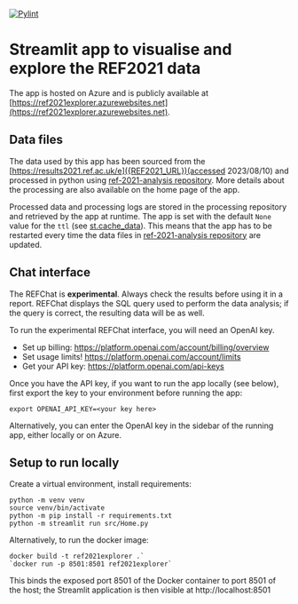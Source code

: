 [![Pylint](https://github.com/Hidden-REF/REF-2021-data-explorer/actions/workflows/pylint.yml/badge.svg)](https://github.com/Hidden-REF/REF-2021-data-explorer/actions/workflows/pylint.yml)

# Streamlit app to visualise and explore the REF2021 data

The app is hosted on Azure and is publicly available at [https://ref2021explorer.azurewebsites.net](https://ref2021explorer.azurewebsites.net).

## Data files

The data used by this app has been sourced from the [https://results2021.ref.ac.uk/e]({REF2021_URL})(accessed 2023/08/10) and processed in python using [ref-2021-analysis repository]({https://github.com/softwaresaved/ref-2021-analysis}). More details about the processing are also available on the home page of the app.

Processed data and processing logs are stored in the processing repository and retrieved by the app at runtime. The app is set with the default `None` value for the `ttl` (see [st.cache_data](https://docs.streamlit.io/library/api-reference/performance/st.cache_data)). This means that the app has to be restarted every time the data files in [ref-2021-analysis repository](https://github.com/softwaresaved/ref-2021-analysis) are updated.

## Chat interface

The REFChat is **experimental**. Always check the results before
using it in a report. REFChat displays the SQL query used to perform the
data analysis; if the query is correct, the resulting data will be as
well.

To run the experimental REFChat interface, you will need an OpenAI key.

* Set up billing: https://platform.openai.com/account/billing/overview
* Set usage limits! https://platform.openai.com/account/limits
* Get your API key: https://platform.openai.com/api-keys

Once you have the API key, if you want to run the app locally (see below), first export the key to your environment before running the app:
```shell
export OPENAI_API_KEY=<your key here>
```

Alternatively, you can enter the OpenAI key in the sidebar of the running app, either locally or on Azure.

## Setup to run locally

Create a virtual environment, install requirements:

```shell
python -m venv venv
source venv/bin/activate
python -m pip install -r requirements.txt
python -m streamlit run src/Home.py
```

Alternatively, to run the docker image:

```shell
docker build -t ref2021explorer .`
`docker run -p 8501:8501 ref2021explorer`
```

This binds the exposed port 8501 of the Docker container to port 8501 of the host; the Streamlit application is then visible at http://localhost:8501

